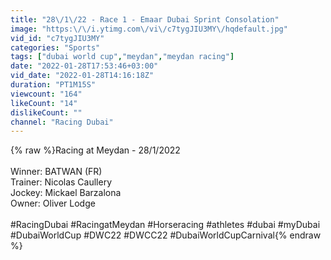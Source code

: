 ```yaml
---
title: "28\/1\/22 - Race 1 - Emaar Dubai Sprint Consolation"
image: "https:\/\/i.ytimg.com\/vi\/c7tygJIU3MY\/hqdefault.jpg"
vid_id: "c7tygJIU3MY"
categories: "Sports"
tags: ["dubai world cup","meydan","meydan racing"]
date: "2022-01-28T17:53:46+03:00"
vid_date: "2022-01-28T14:16:18Z"
duration: "PT1M15S"
viewcount: "164"
likeCount: "14"
dislikeCount: ""
channel: "Racing Dubai"
---
```

{% raw %}Racing at Meydan - 28/1/2022<br /><br />Winner: BATWAN (FR)<br />Trainer: Nicolas Caullery<br />Jockey: Mickael Barzalona<br />Owner: Oliver Lodge<br /><br />#RacingDubai #RacingatMeydan #Horseracing #athletes #dubai #myDubai #DubaiWorldCup #DWC22 #DWCC22 #DubaiWorldCupCarnival{% endraw %}
